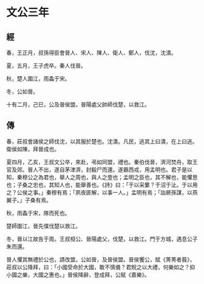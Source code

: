 # 文公三年
## 經

春，王正月，叔孫得臣會晉人、宋人、陳人、衛人、鄭人，伐沈，沈潰。

夏，五月，王子虎卒。秦人伐晉。

秋，楚人圍江，雨螽于宋。

冬，公如晉。

十有二月，己巳，公及晉侯盟。晉陽處父帥師伐楚，以救江。

## 傳

春，莊叔會諸侯之師伐沈，以其服於楚也。沈潰。凡民，逃其上曰潰，在上曰逃。衛侯如陳，拜晉成也。

夏四月，乙亥，王叔文公卒，來赴，弔如同盟，禮也。秦伯伐晉，濟河焚舟，取王官及郊。晉人不出，遂自茅津濟，封殽尸而還。遂霸西戎，用孟明也。君子是以知，秦穆公之為君也，舉人之周也，與人之壹也；孟明之臣也，其不解也，能懼思也；子桑之忠也，其知人也，能舉善也。《詩》曰：「于以采蘩？于沼于沚。于以用之？公侯之事。」秦穆有焉；「夙夜匪解，以事一人。」孟明有焉；「詒厥孫謀，以燕翼子。」子桑有焉。

秋，雨螽于宋，隊而死也。

楚師圍江，晉先僕伐楚以救江。

冬，晉以江故告于周。王叔桓公、晉陽處父，伐楚，以救江。門于方城，遇息公子朱而還。

晉人懼其無禮於公也，請改盟。公如晉，及晉侯盟。晉侯饗公，賦《菁菁者莪》，莊叔以公降拜，曰：「小國受命於大國，敢不慎儀？君貺之以大禮，何樂如之？抑小國之樂，大國之惠也。」晉侯降辭，登成拜，公賦《嘉樂》。

